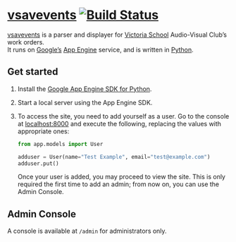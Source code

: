# [vsavevents](https://vsavevents.appspot.com/) [![Build Status](https://travis-ci.org/d10/vsavevents.svg?branch=master)](https://travis-ci.org/d10/vsavevents)

[vsavevents](https://vsavevents.appspot.com/) is a parser and displayer for [Victoria School](http://vs.moe.edu.sg/) Audio-Visual Club’s work orders.  
It runs on [Google’s](https://www.google.com/) [App Engine](https://cloud.google.com/appengine) service, and is written in [Python](https://www.python.org/).

## Get started

1. Install the [Google App Engine SDK for Python](https://cloud.google.com/appengine/downloads#Google_App_Engine_SDK_for_Python).
2. Start a local server using the App Engine SDK.
3. To access the site, you need to add yourself as a user. Go to the console at [localhost:8000](http://localhost:8000/console) and execute the following, replacing the values with appropriate ones:

    ```python
    from app.models import User

    adduser = User(name="Test Example", email="test@example.com")
    adduser.put()
    ```
 
    Once your user is added, you may proceed to view the site. This is only required the first time to add an admin; from now on, you can use the Admin Console.

## Admin Console

A console is available at `/admin` for administrators only.

